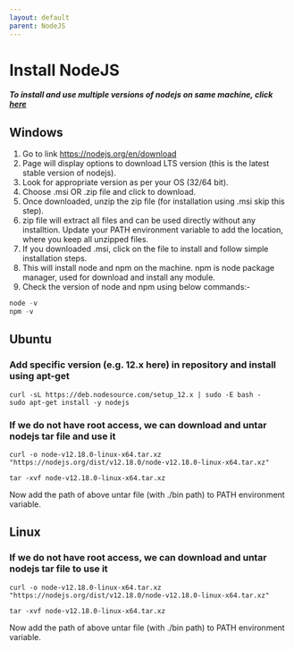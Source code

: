 ```yaml
---
layout: default
parent: NodeJS
---
```

# Install NodeJS

***To install and use multiple versions of nodejs on same machine, click [here](./install_nvm.md)***

## Windows

1. Go to link <https://nodejs.org/en/download>
2. Page will display options to download LTS version (this is the latest stable version of nodejs).
3. Look for appropriate version as per your OS (32/64 bit).
4. Choose .msi OR .zip file and click to download.
5. Once downloaded, unzip the zip file (for installation using .msi skip this step).
6. zip file will extract all files and can be used directly without any installtion. Update your PATH environment variable to add the location, where you keep all unzipped files.
7. If you downloaded .msi, click on the file to install and follow simple installation steps.
8. This will install node and npm on the machine. npm is node package manager, used for download and install any module.
9. Check the version of node and npm using below commands:-  

```js
node -v
npm -v
```

## Ubuntu

### Add specific version (e.g. 12.x here) in repository and install using apt-get

```shell
curl -sL https://deb.nodesource.com/setup_12.x | sudo -E bash -
sudo apt-get install -y nodejs
```

### If we do not have root access, we can download and untar nodejs tar file and use it

```shell
curl -o node-v12.18.0-linux-x64.tar.xz "https://nodejs.org/dist/v12.18.0/node-v12.18.0-linux-x64.tar.xz"

tar -xvf node-v12.18.0-linux-x64.tar.xz
```

Now add the path of above untar file (with ./bin path) to PATH environment variable.

## Linux

### If we do not have root access, we can download and untar nodejs tar file to use it

```shell
curl -o node-v12.18.0-linux-x64.tar.xz "https://nodejs.org/dist/v12.18.0/node-v12.18.0-linux-x64.tar.xz"

tar -xvf node-v12.18.0-linux-x64.tar.xz
```

Now add the path of above untar file (with ./bin path) to PATH environment variable.
